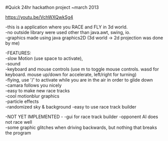 #Quick 24hr hackathon project
~march 2013

https://youtu.be/VchWXQwkSg4

-this is a application where you RACE and FLY in 3d world.  
-no outside library were used other than java.awt, swing, io.  
-graphics made using java graphics2D (3d world -> 2d projection was done by me)  

-FEATURES:  
-slow Motion (use space to activate),  
-sound  
-keyboard and mouse controls (use m to toggle mouse controls. wasd for keyboard. mouse up/down for accelerate, left/right for turning)  
-flying, use '/' to activate while you are in the air in order to glide down  
-camara follows you nicely  
-easy to make new race tracks  
-cool motionblur graphics  
-particle effects  
-randomized sky & background
-easy to use race track builder
  
-NOT YET IMPLEMENTED  -
-gui for race track builder
-opponent AI does not race well  
-some graphic glitches when driving backwards, but nothing that breaks the program  
